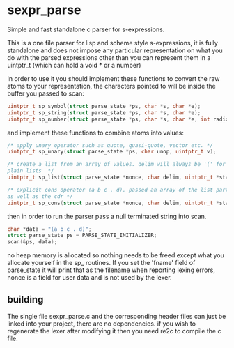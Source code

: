 # sexpr_parse
Simple and fast  standalone c parser for s-expressions. 

This is a one file parser for lisp and scheme style s-expressions, it is fully
standalone and does not impose any particular representation on what you do with
the parsed expressions other than you can represent them in a uintptr_t (which
can hold a void * or a number)

In order to use it you should implement these functions to convert the raw atoms
to your representation, the characters pointed to will be inside the buffer you
passed to scan:

```c
uintptr_t sp_symbol(struct parse_state *ps, char *s, char *e);
uintptr_t sp_string(struct parse_state *ps, char *s, char *e);
uintptr_t sp_number(struct parse_state *ps, char *s, char *e, int radix);
```
        
and implement these functions to combine atoms into values:


```c
/* apply unary operator such as quote, quasi-quote, vector etc. */
uintptr_t sp_unary(struct parse_state *ps, char unop, uintptr_t v);

/* create a list from an array of values. delim will always be '(' for
plain lists  */
uintptr_t sp_list(struct parse_state *nonce, char delim, uintptr_t *start, int len);

/* explicit cons operator (a b c . d). passed an array of the list part
as well as the cdr */
uintptr_t sp_cons(struct parse_state *nonce, char delim, uintptr_t *start, int len, uintptr_t cdr);
```

then in order to run the parser pass a null terminated string into scan.
```c
char *data = "(a b c . d)";
struct parse_state ps = PARSE_STATE_INITIALIZER;
scan(&ps, data);
```
no heap memory is allocated so nothing needs to be freed except what you
allocate yourself in the sp_ routines. If you set the 'fname' field of
parse_state it will print that as the filename when reporting lexing errors,
nonce is a field for user data and is not used by the lexer.


## building

The single file sexpr_parse.c and the corresponding header files can just be
linked into your project, there are no dependencies. if you wish to regenerate
the lexer after modifying it then you need re2c to compile the c file.

